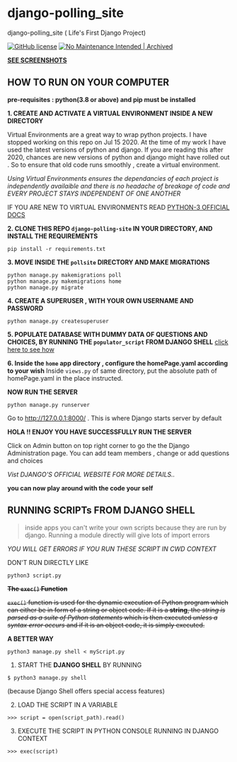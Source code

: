 # django-polling_site
django-polling_site ( Life's First Django Project)

[![GitHub license](https://img.shields.io/github/license/aahnik/django-polling_site)](https://github.com/aahnik/django-polling_site/blob/master/LICENSE)
[![No Maintenance Intended | Archived](http://unmaintained.tech/badge.svg)](https://gitHub.com/aahnik/django-polling_site/graphs/commit-activity)


[**SEE SCREENSHOTS**](https://github.com/aahnik/django-polling_site/tree/master/ScreenShots)

## HOW TO RUN ON YOUR COMPUTER

__pre-requisites : python(3.8 or above) and pip must be installed__ 



**1. CREATE AND ACTIVATE A VIRTUAL ENVIRONMENT INSIDE A NEW DIRECTORY**

Virtual Environments are a great way to wrap python projects. I have stopped working on this repo on Jul 15 2020. At the time of my work I have used the latest versions of python and django. If you are reading this after 2020, chances are new versions of python and django might have rolled out . So to ensure that old code runs smoothly , create a virtual environment. 

*Using Virtual Environments ensures the dependancies of each project is independently availaible and there is no headache of breakage of code and 
EVERY PROJECT STAYS INDEPENDENT OF ONE ANOTHER* 

IF YOU ARE NEW TO VIRTUAL ENVIRONMENTS READ [PYTHON-3 OFFICIAL DOCS](https://docs.python.org/3/library/venv.html) 

**2. CLONE THIS REPO `django-polling-site` IN YOUR DIRECTORY, AND INSTALL THE REQUIREMENTS**

```
pip install -r requirements.txt
```

**3. MOVE INSIDE THE `pollsite` DIRECTORY AND MAKE MIGRATIONS**

```
python manage.py makemigrations poll
python manage.py makemigrations home
python manage.py migrate
```

**4. CREATE A SUPERUSER , WITH YOUR OWN USERNAME AND PASSWORD**

```
python manage.py createsuperuser
```

**5. POPULATE DATABASE WITH DUMMY DATA OF QUESTIONS AND CHOICES, BY RUNNING THE `populator_script` FROM DJANGO SHELL**
[click here to see how](https://github.com/aahnik/django-polling_site#running-scripts-from-django-shell)

**6. Inside the `home` app directory , configure the homePage.yaml according to your wish**
Inside `views.py` of same directory, put the absolute path of homePage.yaml in the place instructed. 

**NOW RUN THE SERVER**

```
python manage.py runserver
```

Go to  http://127.0.0.1:8000/ . This is where Django starts server by default

**HOLA !! ENJOY YOU HAVE SUCCESSFULLY RUN THE SERVER**

Click on Admin button on top right corner to go the the Django Administration page.
You can add team members , change or add questions and choices


*Vist DJANGO'S OFFICIAL WEBSITE FOR MORE DETAILS..*

__you can now play around with the code your self__


## RUNNING SCRIPTs FROM DJANGO SHELL 

> inside apps you can't write your own scripts because they are run by django. Running a module directly will give lots of import errors

_YOU WILL GET ERRORS IF YOU RUN THESE SCRIPT IN CWD CONTEXT_

DON'T RUN DIRECTLY LIKE 

```shell
python3 script.py
```

~~**The `exec()` Function**~~

~~`exec()` function is used for the dynamic execution of Python program 
which can either be in form of a  string or object code. If it is a **string**, 
the _string is parsed as a suite of Python statements_ which is then executed
 _unless a syntax error occurs_ and if it is an object code, it is simply executed.~~
 
 **A BETTER WAY**
 
 `python3 manage.py shell < myScript.py`

1. START THE **DJANGO SHELL**  BY RUNNING 

```shell
$ python3 manage.py shell
```
(because Django Shell offers special access features)

2. LOAD THE SCRIPT IN A VARIABLE

```shell
>>> script = open(script_path).read()
```

3. EXECUTE THE SCRIPT IN PYTHON CONSOLE RUNNING IN DJANGO CONTEXT 

```
>>> exec(script)
```
